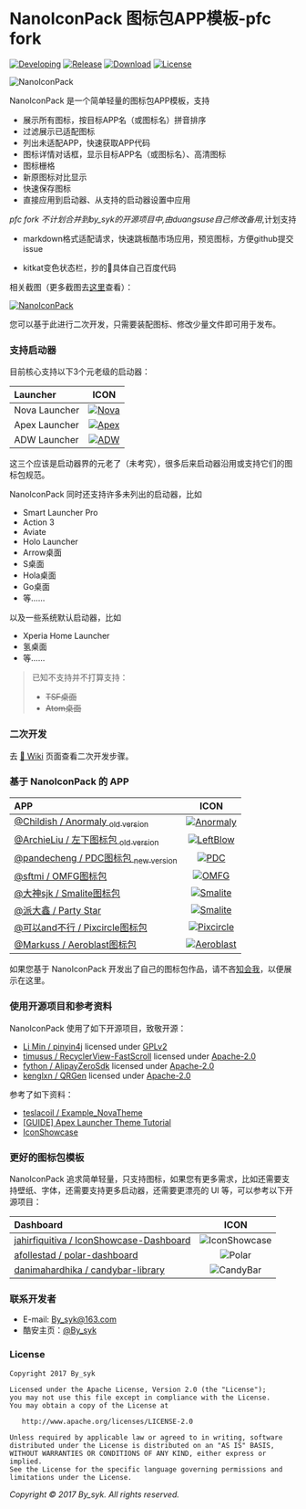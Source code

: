 # NanoIconPack 图标包APP模板-pfc fork

[![Developing](https://img.shields.io/badge/Developing-v1.4.1-green.svg)](art/CHANGELOG.txt)
[![Release](https://img.shields.io/badge/Release-v1.4.0-brightgreen.svg)](https://github.com/by-syk/NanoIconPack/releases/tag/1.4.0)
[![Download](https://img.shields.io/badge/Download-Sample%20APP-brightgreen.svg)](https://github.com/by-syk/NanoIconPack/raw/master/out/com.by_syk.nanoiconpack.sample_v1.4.0.6(17021900).apk)
[![License](https://img.shields.io/badge/License-Apache%202.0-yellowgreen.svg)](https://github.com/by-syk/NanoIconPack/blob/master/LICENSE)

![NanoIconPack](art/ic_launcher_nanoiconpack.png)


NanoIconPack 是一个简单轻量的图标包APP模板，支持
+ 展示所有图标，按目标APP名（或图标名）拼音排序
+ 过滤展示已适配图标
+ 列出未适配APP，快速获取APP代码
+ 图标详情对话框，显示目标APP名（或图标名）、高清图标
+ 图标栅格
+ 新原图标对比显示
+ 快速保存图标
+ 直接应用到启动器、从支持的启动器设置中应用

*pfc fork 不计划合并到by_syk的开源项目中,由duangsuse自己修改备用*,计划支持

+ markdown格式适配请求，快速跳板酷市场应用，预览图标，方便github提交issue

+ kitkat变色状态栏，抄的🐸具体自己百度代码

相关截图（更多截图去[这里](art/SCREENSHOTS.md)查看）：

[![NanoIconPack](art/screenshots_nano_1.png)](art/SCREENSHOTS.md)

您可以基于此进行二次开发，只需要装配图标、修改少量文件即可用于发布。


### 支持启动器

目前核心支持以下3个元老级的启动器：

| Launcher | ICON |
| :---- | :----: |
| Nova Launcher | [![Nova](art/ic_launcher_nova.png)](http://www.coolapk.com/apk/com.teslacoilsw.launcher) |
| Apex Launcher | [![Apex](art/ic_launcher_apex.png)](http://www.coolapk.com/apk/com.anddoes.launcher) |
| ADW Launcher | [![ADW](art/ic_launcher_adw.png)](http://www.coolapk.com/apk/org.adw.launcher) |

这三个应该是启动器界的元老了（未考究），很多后来启动器沿用或支持它们的图标包规范。

NanoIconPack 同时还支持许多未列出的启动器，比如
+ Smart Launcher Pro
+ Action 3
+ Aviate
+ Holo Launcher
+ Arrow桌面
+ S桌面
+ Hola桌面
+ Go桌面
+ 等……

以及一些系统默认启动器，比如
+ Xperia Home Launcher
+ 氢桌面
+ 等……

> 已知不支持并不打算支持：
> + ~~TSF桌面~~
> + ~~Atom桌面~~


### 二次开发

去 [:book: Wiki](https://github.com/by-syk/NanoIconPack/wiki/%E4%BA%8C%E6%AC%A1%E5%BC%80%E5%8F%91%E6%AD%A5%E9%AA%A4) 页面查看二次开发步骤。


### 基于 NanoIconPack 的 APP

| APP | ICON |
| :---- | :----: |
| [@Childish / Anormaly <sub>old version</sub>](http://www.coolapk.com/apk/com.childish.cooldog) | [![Anormaly](art/ic_launcher_anormaly.png)](http://www.coolapk.com/apk/com.childish.cooldog) |
| [@ArchieLiu / 左下图标包 <sub>old version</sub>](http://www.coolapk.com/apk/com.zuoxia.iconpack) | [![LeftBlow](art/ic_launcher_left_below.png)](http://www.coolapk.com/apk/com.zuoxia.iconpack) |
| [@pandecheng / PDC图标包 <sub>new version</sub>](http://www.coolapk.com/apk/com.pandecheng.iconpack) | [![PDC](art/ic_launcher_pdc.png)](http://www.coolapk.com/apk/com.pandecheng.iconpack) |
| [@sftmi / OMFG图标包](http://www.coolapk.com/apk/com.sftmi.iconpack.omfg) | [![OMFG](art/ic_launcher_omfg.png)](http://www.coolapk.com/apk/com.sftmi.iconpack.omfg) |
| [@大神sjk / Smalite图标包](http://www.coolapk.com/apk/com.sjk.smaliteiconpack) | [![Smalite](art/ic_launcher_smalite.png)](http://www.coolapk.com/apk/com.sjk.smaliteiconpack) |
| [@派大鑫 / Party Star](http://www.coolapk.com/apk/com.paidax.iconpack.partystar) | [![Smalite](art/ic_launcher_party_star.png)](http://www.coolapk.com/apk/com.paidax.iconpack.partystar) |
| [@可以and不行 / Pixcircle图标包](http://www.coolapk.com/apk/com.edward.iconpack.pixcircle) | [![Pixcircle](art/ic_launcher_pixcircle.png)](http://www.coolapk.com/apk/com.edward.iconpack.pixcircle) |
| [@Markuss / Aeroblast图标包](http://www.coolapk.com/apk/com.markusslugia.iconpack.aeroblast) | [![Aeroblast](art/ic_launcher_aeroblast.png)](http://www.coolapk.com/apk/com.markusslugia.iconpack.aeroblast) |

如果您基于 NanoIconPack 开发出了自己的图标包作品，请不吝[知会我](#联系开发者)，以便展示在这里。


### 使用开源项目和参考资料

NanoIconPack 使用了如下开源项目，致敬开源：
+ [Li Min / pinyin4j](https://sourceforge.net/projects/pinyin4j/) licensed under [GPLv2](https://www.gnu.org/licenses/old-licenses/gpl-2.0.html)
+ [timusus / RecyclerView-FastScroll](https://github.com/timusus/RecyclerView-FastScroll) licensed under [Apache-2.0](http://www.apache.org/licenses/LICENSE-2.0)
+ [fython / AlipayZeroSdk](https://github.com/fython/AlipayZeroSdk) licensed under [Apache-2.0](http://www.apache.org/licenses/LICENSE-2.0)
+ [kenglxn / QRGen](https://github.com/kenglxn/QRGen) licensed under [Apache-2.0](http://www.apache.org/licenses/LICENSE-2.0)

参考了如下资料：
+ [teslacoil / Example_NovaTheme](https://github.com/teslacoil/Example_NovaTheme)
+ [[GUIDE] Apex Launcher Theme Tutorial](https://forum.xda-developers.com/showthread.php?t=1649891)
+ [IconShowcase](https://github.com/jahirfiquitiva/IconShowcase)


### 更好的图标包模板

NanoIconPack 追求简单轻量，只支持图标，如果您有更多需求，比如还需要支持壁纸、字体，还需要支持更多启动器，还需要更漂亮的 UI 等，可以参考以下开源项目：

| Dashboard | ICON |
| :---- | :----: |
| [jahirfiquitiva / IconShowcase-Dashboard](https://github.com/jahirfiquitiva/IconShowcase-Dashboard) | ![IconShowcase](art/ic_launcher_iconshowcase.png) |
| [afollestad / polar-dashboard](https://github.com/afollestad/polar-dashboard) | ![Polar](art/ic_launcher_polar.png) |
| [danimahardhika / candybar-library](https://github.com/danimahardhika/candybar-library) | ![CandyBar](art/ic_launcher_candybar.png) |


### 联系开发者

+ E-mail: [By_syk@163.com](mailto:By_syk@163.com "By_syk")
+ 酷安主页：[@By_syk](http://www.coolapk.com/u/463675)


### License

    Copyright 2017 By_syk

    Licensed under the Apache License, Version 2.0 (the "License");
    you may not use this file except in compliance with the License.
    You may obtain a copy of the License at

       http://www.apache.org/licenses/LICENSE-2.0

    Unless required by applicable law or agreed to in writing, software
    distributed under the License is distributed on an "AS IS" BASIS,
    WITHOUT WARRANTIES OR CONDITIONS OF ANY KIND, either express or implied.
    See the License for the specific language governing permissions and
    limitations under the License.


*Copyright &#169; 2017 By_syk. All rights reserved.*